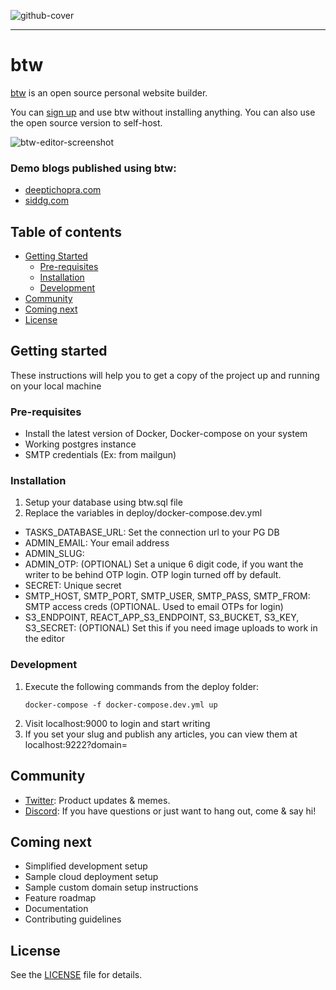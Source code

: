 ![github-cover](https://user-images.githubusercontent.com/70569022/233320406-da81d842-c0d9-4d63-938e-fe521203e4e0.png)

---

# btw

[btw](https://btw.so) is an open source personal website builder.

You can [sign up](https://btw.so) and use btw without installing anything. You can also use the open source version to self-host.

![btw-editor-screenshot](https://user-images.githubusercontent.com/70569022/233320021-e05c995f-4e4e-48a9-83de-f578d3662df1.png)

### Demo blogs published using btw:

-   [deeptichopra.com](https://www.deeptichopra.com/about)
-   [siddg.com](https://www.siddg.com/about)

## Table of contents

-   [Getting Started](#getting-started)
    -   [Pre-requisites](#pre-requisites)
    -   [Installation](#installation)
    -   [Development](#development)
-   [Community](#community)
-   [Coming next](#coming-next)
-   [License](#license)

## Getting started

These instructions will help you to get a copy of the project up and running on your local machine

### Pre-requisites

-   Install the latest version of Docker, Docker-compose on your system
-   Working postgres instance
-   SMTP credentials (Ex: from mailgun)

### Installation

1. Setup your database using btw.sql file
2. Replace the variables in deploy/docker-compose.dev.yml

-   TASKS_DATABASE_URL: Set the connection url to your PG DB
-   ADMIN_EMAIL: Your email address
-   ADMIN_SLUG: <unique slug>
-   ADMIN_OTP: (OPTIONAL) Set a unique 6 digit code, if you want the writer to be behind OTP login. OTP login turned off by default.
-   SECRET: Unique secret
-   SMTP_HOST, SMTP_PORT, SMTP_USER, SMTP_PASS, SMTP_FROM: SMTP access creds (OPTIONAL. Used to email OTPs for login)
-   S3_ENDPOINT, REACT_APP_S3_ENDPOINT, S3_BUCKET, S3_KEY, S3_SECRET: (OPTIONAL) Set this if you need image uploads to work in the editor

### Development

1. Execute the following commands from the deploy folder:
    ```
    docker-compose -f docker-compose.dev.yml up
    ```
2. Visit localhost:9000 to login and start writing
3. If you set your slug and publish any articles, you can view them at localhost:9222?domain=<admin slug>

## Community

-   [Twitter](https://twitter.com/btw_hq): Product updates & memes.
-   [Discord](https://discord.com/invite/vbDysPXJuF): If you have questions or just want to hang out, come & say hi!

## Coming next

-   Simplified development setup
-   Sample cloud deployment setup
-   Sample custom domain setup instructions
-   Feature roadmap
-   Documentation
-   Contributing guidelines

## License

See the [LICENSE](https://github.com/btw-so/btw/blob/main/LICENSE) file for details.
